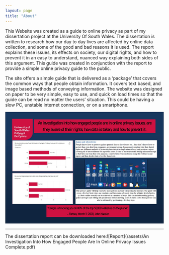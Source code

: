 ```yaml
---
layout: page
title: "About"
---
```


This Website was created as a guide to online privacy as part of my dissertation project at the University Of South Wales.
The dissertation is written to research how our day to day lives are affected by online data collection, and some of the good and bad reasons it is used. The report explains these issues, its effects on society, our digital rights, and how to prevent it in an easy to understand, nuanced way explaining both sides of this argument. This guide was created in conjunction with the report to provide a simple online privacy guide to the public.


The site offers a simple guide that is delivered as a ‘package’ that covers the common ways that people obtain information. It covers text based, and image based methods of conveying information. The website was designed on paper to be very simple, easy to use, and quick on load times so that the guide can be read no matter the users’ situation. This could be having a slow PC, unstable internet connection, or on a smartphone.




![poster](/assets/poster.JPG) 

---
The dissertation report can be downloaded here:![Report](/assets/An Investigation Into How Engaged People Are In Online Privacy Issues Complete.pdf)
